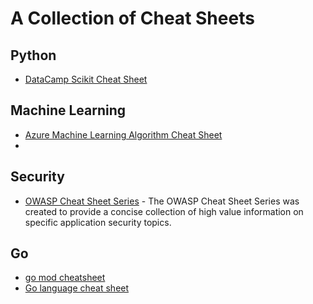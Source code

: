 # A Collection of Cheat Sheets

## Python
- [DataCamp Scikit Cheat Sheet](https://docs.microsoft.com/en-us/azure/machine-learning/algorithm-cheat-sheet#download-machine-learning-algorithm-cheat-sheet)

## Machine Learning
- [Azure Machine Learning Algorithm Cheat Sheet](https://docs.microsoft.com/en-us/azure/machine-learning/algorithm-cheat-sheet#download-machine-learning-algorithm-cheat-sheet)
- 
## Security
- [OWASP Cheat Sheet Series](https://cheatsheetseries.owasp.org/) - The OWASP Cheat Sheet Series was created to provide a concise collection of high value information on specific application security topics.


## Go
- [go mod cheatsheet](https://encore.dev/guide/go.mod)
- [Go language cheat sheet](https://github.com/a8m/golang-cheat-sheet)
